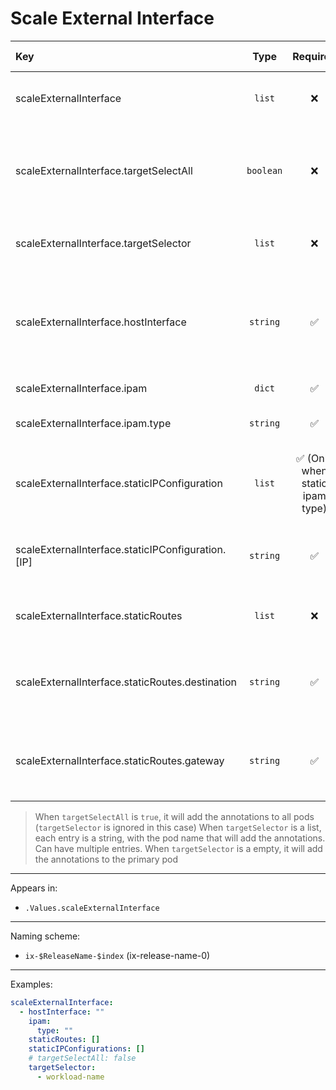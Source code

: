 # Scale External Interface

| Key                                               |   Type    |            Required             | Helm Template | Default | Description                                                                     |
| :------------------------------------------------ | :-------: | :-----------------------------: | :-----------: | :-----: | :------------------------------------------------------------------------------ |
| scaleExternalInterface                            |  `list`   |               ❌                |      ❌       |  `[]`   | Define the external interfaces as list                                          |
| scaleExternalInterface.targetSelectAll            | `boolean` |               ❌                |      ❌       | `false` | Whether to add the annotation for this external interface to all workloads      |
| scaleExternalInterface.targetSelector             |  `list`   |               ❌                |      ❌       |  `[]`   | Which workloads to add the annotations                                          |
| scaleExternalInterface.hostInterface              | `string`  |               ✅                |      ❌       |  `""`   | Define the hostInterface, (options in GUI populated from Middleware references) |
| scaleExternalInterface.ipam                       |  `dict`   |               ✅                |      ❌       |  `{}`   | Define the ipam                                                                 |
| scaleExternalInterface.ipam.type                  | `string`  |               ✅                |      ❌       |  `""`   | Define the ipam type (dchp, static)                                             |
| scaleExternalInterface.staticIPConfiguration      |  `list`   | ✅ (Only when static ipam type) |      ❌       |  `[]`   | Define static IP Configuration (Only with static ipam type)                     |
| scaleExternalInterface.staticIPConfiguration.[IP] | `string`  |               ✅                |      ❌       |  `""`   | Define the static IP (Only with static ipam type)                               |
| scaleExternalInterface.staticRoutes               |  `list`   |               ❌                |      ❌       |  `[]`   | Define static routes (Only with static ipam type)                               |
| scaleExternalInterface.staticRoutes.destination   | `string`  |               ✅                |      ❌       |  `""`   | Define the static destination (Only with static ipam type)                      |
| scaleExternalInterface.staticRoutes.gateway       | `string`  |               ✅                |      ❌       |  `""`   | Define the static gateway (Only with static ipam type)                          |

> When `targetSelectAll` is `true`, it will add the annotations to all pods (`targetSelector` is ignored in this case)
> When `targetSelector` is a list, each entry is a string, with the pod name that will add the annotations. Can have multiple entries.
> When `targetSelector` is a empty, it will add the annotations to the primary pod

---

Appears in:

- `.Values.scaleExternalInterface`

---

Naming scheme:

- `ix-$ReleaseName-$index` (ix-release-name-0)

---

Examples:

```yaml
scaleExternalInterface:
  - hostInterface: ""
    ipam:
      type: ""
    staticRoutes: []
    staticIPConfigurations: []
    # targetSelectAll: false
    targetSelector:
      - workload-name
```
